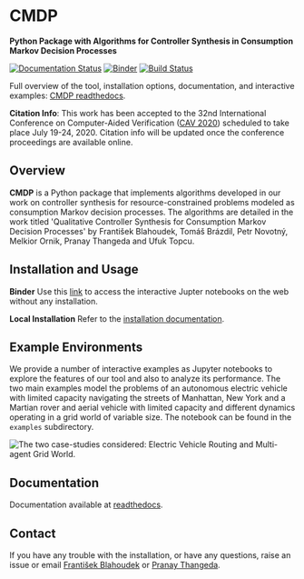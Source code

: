 
# CMDP
**Python Package with Algorithms for Controller Synthesis in Consumption Markov Decision Processes**

[![Documentation Status](https://readthedocs.org/projects/cmdp/badge/?version=latest)](https://cmdp.readthedocs.io/en/latest/?badge=latest) [![Binder](https://mybinder.org/badge_logo.svg)](https://mybinder.org/v2/gh/pthangeda/consumption-MDP/master) [![Build Status](https://travis-ci.org/pthangeda/consumption-MDP.svg?branch=master)](https://travis-ci.org/pthangeda/consumption-MDP)


Full overview of the tool, installation options, documentation, and interactive examples:
[CMDP readthedocs](https://cmdp.readthedocs.io/).

**Citation Info**: This work has been accepted to the 32nd International Conference on Computer-Aided Verification ([CAV 2020](http://i-cav.org/2020/)) scheduled to take place
July 19-24, 2020. Citation info will be updated once the conference proceedings are available online. 


## Overview

**CMDP** is a Python package that implements algorithms developed in our work on controller synthesis for 
resource-constrained problems modeled as consumption Markov decision processes. The algorithms are 
detailed in the work titled 'Qualitative Controller Synthesis for Consumption Markov Decision Processes' by 
František Blahoudek, Tomáš Brázdil, Petr Novotný, Melkior Ornik, Pranay Thangeda and Ufuk Topcu.

## Installation and Usage

**Binder**
Use this [link](https://mybinder.org/v2/gh/pthangeda/consumption-MDP/master) to access the interactive Jupter notebooks on the web without any installation.

**Local Installation**
Refer to the [installation documentation](https://cmdp.readthedocs.io/en/latest/install.html).

## Example Environments
We provide a number of interactive examples as Jupyter notebooks to explore the features of our tool and also to analyze its performance. 
The two main examples model the problems of an autonomous electric vehicle with limited capacity navigating the streets of Manhattan, New York and 
a Martian rover and aerial vehicle with limited capacity and different dynamics operating in a grid world of variable size. 
The notebook can be found in the `examples` subdirectory.

![The two case-studies considered: Electric Vehicle Routing and Multi-agent Grid World.](https://raw.githubusercontent.com/pthangeda/consumption-MDP/master/docs/source/images/environments.png)


## Documentation
Documentation available at [readthedocs](https://cmdp.readthedocs.io/).

## Contact
If you have any trouble with the installation, or have any questions, raise an issue or email [František Blahoudek](fandikb@gmail.com) or [Pranay Thangeda](contact@prny.me).



